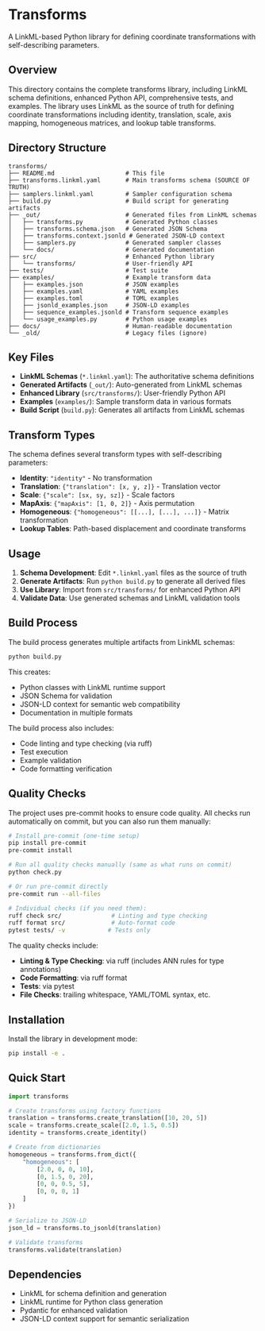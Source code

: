 # Transforms

A LinkML-based Python library for defining coordinate transformations with self-describing parameters.

## Overview

This directory contains the complete transforms library, including LinkML schema definitions, enhanced Python API, comprehensive tests, and examples. The library uses LinkML as the source of truth for defining coordinate transformations including identity, translation, scale, axis mapping, homogeneous matrices, and lookup table transforms.

## Directory Structure

```
transforms/
├── README.md                    # This file
├── transforms.linkml.yaml       # Main transforms schema (SOURCE OF TRUTH)
├── samplers.linkml.yaml         # Sampler configuration schema
├── build.py                     # Build script for generating artifacts
├── _out/                        # Generated files from LinkML schemas
│   ├── transforms.py            # Generated Python classes
│   ├── transforms.schema.json   # Generated JSON Schema
│   ├── transforms.context.jsonld # Generated JSON-LD context
│   ├── samplers.py              # Generated sampler classes
│   └── docs/                    # Generated documentation
├── src/                         # Enhanced Python library
│   └── transforms/              # User-friendly API
├── tests/                       # Test suite
├── examples/                    # Example transform data
│   ├── examples.json            # JSON examples
│   ├── examples.yaml            # YAML examples
│   ├── examples.toml            # TOML examples
│   ├── jsonld_examples.json     # JSON-LD examples
│   ├── sequence_examples.jsonld # Transform sequence examples
│   └── usage_examples.py        # Python usage examples
├── docs/                        # Human-readable documentation
└── _old/                        # Legacy files (ignore)
```

## Key Files

- **LinkML Schemas** (`*.linkml.yaml`): The authoritative schema definitions
- **Generated Artifacts** (`_out/`): Auto-generated from LinkML schemas
- **Enhanced Library** (`src/transforms/`): User-friendly Python API
- **Examples** (`examples/`): Sample transform data in various formats
- **Build Script** (`build.py`): Generates all artifacts from LinkML schemas

## Transform Types

The schema defines several transform types with self-describing parameters:

- **Identity**: `"identity"` - No transformation
- **Translation**: `{"translation": [x, y, z]}` - Translation vector
- **Scale**: `{"scale": [sx, sy, sz]}` - Scale factors
- **MapAxis**: `{"mapAxis": [1, 0, 2]}` - Axis permutation
- **Homogeneous**: `{"homogeneous": [[...], [...], ...]}` - Matrix transformation
- **Lookup Tables**: Path-based displacement and coordinate transforms

## Usage

1. **Schema Development**: Edit `*.linkml.yaml` files as the source of truth
2. **Generate Artifacts**: Run `python build.py` to generate all derived files
3. **Use Library**: Import from `src/transforms/` for enhanced Python API
4. **Validate Data**: Use generated schemas and LinkML validation tools

## Build Process

The build process generates multiple artifacts from LinkML schemas:

```bash
python build.py
```

This creates:
- Python classes with LinkML runtime support
- JSON Schema for validation
- JSON-LD context for semantic web compatibility
- Documentation in multiple formats

The build process also includes:
- Code linting and type checking (via ruff)
- Test execution
- Example validation
- Code formatting verification

## Quality Checks

The project uses pre-commit hooks to ensure code quality. All checks run automatically on commit, but you can also run them manually:

```bash
# Install pre-commit (one-time setup)
pip install pre-commit
pre-commit install

# Run all quality checks manually (same as what runs on commit)
python check.py

# Or run pre-commit directly
pre-commit run --all-files

# Individual checks (if you need them):
ruff check src/              # Linting and type checking
ruff format src/             # Auto-format code
pytest tests/ -v            # Tests only
```

The quality checks include:
- **Linting & Type Checking**: via ruff (includes ANN rules for type annotations)
- **Code Formatting**: via ruff format
- **Tests**: via pytest
- **File Checks**: trailing whitespace, YAML/TOML syntax, etc.

## Installation

Install the library in development mode:

```bash
pip install -e .
```

## Quick Start

```python
import transforms

# Create transforms using factory functions
translation = transforms.create_translation([10, 20, 5])
scale = transforms.create_scale([2.0, 1.5, 0.5])
identity = transforms.create_identity()

# Create from dictionaries
homogeneous = transforms.from_dict({
    "homogeneous": [
        [2.0, 0, 0, 10],
        [0, 1.5, 0, 20],
        [0, 0, 0.5, 5],
        [0, 0, 0, 1]
    ]
})

# Serialize to JSON-LD
json_ld = transforms.to_jsonld(translation)

# Validate transforms
transforms.validate(translation)
```

## Dependencies

- LinkML for schema definition and generation
- LinkML runtime for Python class generation
- Pydantic for enhanced validation
- JSON-LD context support for semantic serialization
